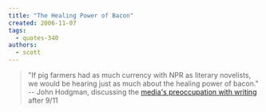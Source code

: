 ```yaml
---
title: "The Healing Power of Bacon"
created: 2006-11-07
tags: 
  - quotes-340
authors: 
  - scott
---
```


> "If pig farmers had as much currency with NPR as literary novelists, we would be hearing just as much about the healing power of bacon." \-- John Hodgman, discussing the [media's preoccupation with writing](http://www.mcsweeneys.net/2006/9/11hodgman.html) after 9/11
